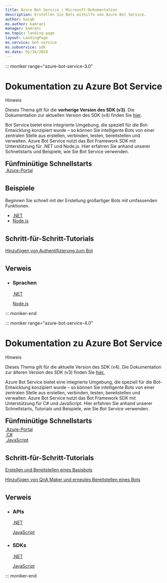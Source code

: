 ```yaml
---
title: Azure Bot Service | Microsoft-Dokumentation
description: Erstellen Sie Bots mithilfe von Azure Bot Service.
author: kaiqb
ms.author: kamrani
manager: kamrani
ms.topic: landing-page
layout: LandingPage
ms.service: bot-service
ms.subservice: sdk
ms.date: 01/16/2019
---
```

::: moniker range="azure-bot-service-3.0"

<div class="content">
    <h1>Dokumentation zu Azure Bot Service</h1>
    <div class="alert is-info">
        <p class="alert-title"><span class="docon docon-status-error-outline"></span> Hinweis</p>
        <p>Dieses Thema gilt für die <strong>vorherige Version des SDK (v3)</strong>. Die Dokumentation zur aktuellen Version des SDK (v4) finden Sie <a href="https://docs.microsoft.com/en-us/azure/bot-service/?view=azure-bot-service-4.0" data-linktype="external">hier</a>.</p>
    </div>
    <div class="intro" style="min-width: 200px">
        <p>Bot Service bietet eine integrierte Umgebung, die speziell für die Bot-Entwicklung konzipiert wurde – so können Sie intelligente Bots von einer zentralen Stelle aus erstellen, verbinden, testen, bereitstellen und verwalten. Azure Bot Service nutzt das Bot Framework SDK mit Unterstützung für .NET und Node.js. Hier erfahren Sie anhand unserer Schnellstarts und Beispiele, wie Sie Bot Service verwenden.</p>
    </div>
<h2 style="margin-top: 18px; margin-bottom: 0px;">Fünfminütige Schnellstarts</h2>
<div class="ico48Case">
    <div class="ico48Link">
        <a href="/bot-framework/bot-service-quickstart">
            <img src="media/index/azure_portal.png" alt="">
            <span>Azure-Portal</span>
        </a>
    </div>
</div>
 
<h2 style="margin-top: 36px">Beispiele</h2>
<p>Beginnen Sie schnell mit der Erstellung großartiger Bots mit umfassenden Funktionen.</p>
<ul>
    <li><a href="https://github.com/Microsoft/BotBuilder-Samples/tree/v3-sdk-samples/CSharp">.NET</a></li>
    <li><a href="https://github.com/Microsoft/BotBuilder-Samples/tree/v3-sdk-samples/Node">Node.js</a></li>
</ul>
<h2 style="margin-top: 36px">Schritt-für-Schritt-Tutorials</h2>
<p> <a href="/bot-framework/bot-builder-tutorial-authentication">Hinzufügen von Authentifizierung zum Bot</a> </p>
<h2 style="margin-top: 36px">Verweis</h2>
<ul class="panelContent cardsD">
    <li>
        <div class="cardSize">
            <div class="cardPadding">
                <div class="card">
                    <div class="cardText">
                        <h3>Sprachen</h3>
                        <p><a href="/dotnet/api/?view=botbuilder-3.12.2.4">.NET</a></p>
                        <p><a href="https://docs.botframework.com/en-us/node/builder/chat-reference/modules/_botbuilder_d_.html">Node.js</a></p>
                    </div>
                </div>
            </div>
        </div>
    </li>
</ul>
</div>


::: moniker-end

::: moniker range="azure-bot-service-4.0"

<div class="content">
    <h1>Dokumentation zu Azure Bot Service</h1>
    <div class="alert is-info">
        <p class="alert-title"><span class="docon docon-status-error-outline"></span> Hinweis</p>
        <p>Dieses Thema gilt für die aktuelle Version des SDK (v4). Die Dokumentation zur älteren Version des SDK (v3) finden Sie <a href="https://docs.microsoft.com/en-us/azure/bot-service/?view=azure-bot-service-3.0" data-linktype="external">hier.</a></p>
    </div>
    <div class="intro" style="min-width: 200px">
        <p>Azure Bot Service bietet eine integrierte Umgebung, die speziell für die Bot-Entwicklung konzipiert wurde – so können Sie intelligente Bots von einer zentralen Stelle aus erstellen, verbinden, testen, bereitstellen und verwalten. Azure Bot Service nutzt das Bot Framework SDK mit Unterstützung für C# und JavaScript. Hier erfahren Sie anhand unserer Schnellstarts, Tutorials und Beispiele, wie Sie Bot Service verwenden.
</p>
</div>

<h2 style="margin-top: 18px; margin-bottom: 0px;">Fünfminütige Schnellstarts</h2>
<p style="margin-top: 6px; margin-bottom: 6px;"></p>
<div class="ico48Case">
    <div class="ico48Link">
        <a href="/bot-framework/bot-service-quickstart">
            <img src="media/index/azure_portal.png" alt="">
            <span>Azure-Portal</span>
        </a>
    </div>
    <div class="ico48Link">
        <a href="/bot-framework/dotnet/bot-builder-dotnet-sdk-quickstart">
            <img src="v4sdk/media/logo_csharp.svg" alt="">
            <span>C&#35;</span>
        </a>
    </div>
    <div class="ico48Link">
        <a href="/bot-framework/javascript/bot-builder-javascript-quickstart">
            <img src="v4sdk/media/logo_js.svg" alt="">
            <span>JavaScript</span>
        </a>
    </div>
</div>

<h2 style="margin-top: 36px">Schritt-für-Schritt-Tutorials</h2>
<p><a href="/bot-framework/bot-builder-tutorial-basic-deploy">Erstellen und Bereitstellen eines Basisbots</a></p>
<p><a href="/bot-framework/bot-builder-tutorial-add-qna">Hinzufügen von QnA Maker und erneutes Bereitstellen eines Bots</a></p>
<h2 style="margin-top: 36px">Verweis</h2>
<ul class="panelContent cardsD">
    <li>
        <div class="cardSize">
            <div class="cardPadding">
                <div class="card">
                    <div class="cardText">
                        <h3>APIs</h3>
                        <p><a href="https://aka.ms/dotnetsdk4">.NET</a></p>
                        <p><a href="https://aka.ms/jssdk4">JavaScript</a></p>
                    </div>
                </div>
            </div>
        </div>
    </li>
    <li>
        <div class="cardSize">
            <div class="cardPadding">
                <div class="card">
                    <div class="cardText">
                        <h3>SDKs</h3>
                        <p><a href="https://github.com/Microsoft/botbuilder-dotnet">.NET</a></p>
                        <p><a href="https://github.com/Microsoft/botbuilder-js">JavaScript</a></p>
                    </div>
                </div>
            </div>
        </div>
    </li>
</ul>
</div>

::: moniker-end

